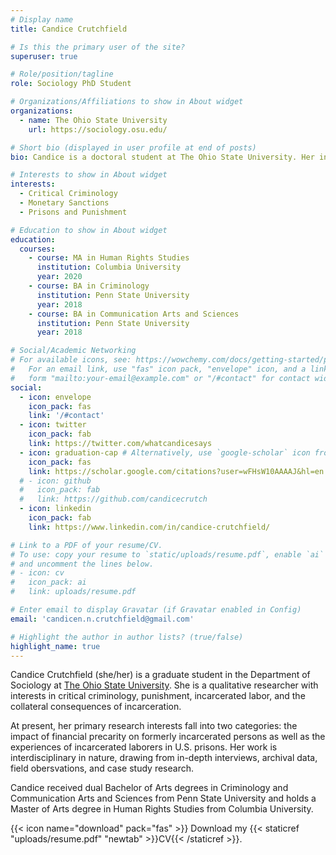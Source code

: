 ```yaml
---
# Display name
title: Candice Crutchfield

# Is this the primary user of the site?
superuser: true

# Role/position/tagline
role: Sociology PhD Student

# Organizations/Affiliations to show in About widget
organizations:
  - name: The Ohio State University
    url: https://sociology.osu.edu/

# Short bio (displayed in user profile at end of posts)
bio: Candice is a doctoral student at The Ohio State University. Her interests include critical criminology, labor, incarceration, and monetary sanctions.

# Interests to show in About widget
interests:
  - Critical Criminology
  - Monetary Sanctions
  - Prisons and Punishment

# Education to show in About widget
education:
  courses:
    - course: MA in Human Rights Studies 
      institution: Columbia University
      year: 2020
    - course: BA in Criminology
      institution: Penn State University
      year: 2018
    - course: BA in Communication Arts and Sciences
      institution: Penn State University
      year: 2018

# Social/Academic Networking
# For available icons, see: https://wowchemy.com/docs/getting-started/page-builder/#icons
#   For an email link, use "fas" icon pack, "envelope" icon, and a link in the
#   form "mailto:your-email@example.com" or "/#contact" for contact widget.
social:
  - icon: envelope
    icon_pack: fas
    link: '/#contact'
  - icon: twitter
    icon_pack: fab
    link: https://twitter.com/whatcandicesays
  - icon: graduation-cap # Alternatively, use `google-scholar` icon from `ai` icon pack
    icon_pack: fas
    link: https://scholar.google.com/citations?user=wFHsW10AAAAJ&hl=en
  # - icon: github
  #   icon_pack: fab
  #   link: https://github.com/candicecrutch
  - icon: linkedin
    icon_pack: fab
    link: https://www.linkedin.com/in/candice-crutchfield/

# Link to a PDF of your resume/CV.
# To use: copy your resume to `static/uploads/resume.pdf`, enable `ai` icons in `params.toml`,
# and uncomment the lines below.
# - icon: cv
#   icon_pack: ai
#   link: uploads/resume.pdf

# Enter email to display Gravatar (if Gravatar enabled in Config)
email: 'candicen.n.crutchfield@gmail.com'

# Highlight the author in author lists? (true/false)
highlight_name: true
---
```


Candice Crutchfield (she/her) is a graduate student in the Department of Sociology at [The Ohio State University](https://sociology.osu.edu/people/crutchfield.35). She is a qualitative researcher with interests in critical criminology, punishment, incarcerated labor, and the collateral consequences of incarceration. 

At present, her primary research interests fall into two categories: the impact of financial precarity on formerly incarcerated persons as well as the experiences of incarcerated laborers in U.S. prisons. Her work is interdisciplinary in nature, drawing from in-depth interviews, archival data, field obersvations, and case study research. 

Candice received dual Bachelor of Arts degrees in Criminology and Communication Arts and Sciences from Penn State University and holds a Master of Arts degree in Human Rights Studies from Columbia University. 



{{< icon name="download" pack="fas" >}} Download my {{< staticref "uploads/resume.pdf" "newtab" >}}CV{{< /staticref >}}.

